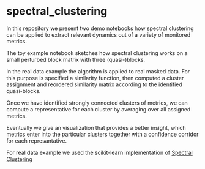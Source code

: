 # spectral_clustering

In this repository we present two demo notebooks how spectral clustering can be applied to extract relevant dynamics out of a variety of monitored metrics.

The toy example notebook sketches how spectral clustering works on a small perturbed block matrix with three (quasi-)blocks. 

In the real data example the algorithm is applied to real masked data. For this purpose is specified a similarity function, then computed a cluster assignment and reordered similarity matrix according to the identified quasi-blocks.

Once we have identified strongly connected clusters of metrics, we can compute a representative for each cluster by averaging over all assigned metrics. 

Eventually we give an visualization that provides a better insight, which metrics enter into the particular clusters together with a confidence corridor for each represantative.

For real data example we used the scikit-learn implementation of [Spectral Clustering](http://scikit-learn.org/stable/modules/generated/sklearn.cluster.SpectralClustering.html#sklearn.cluster.SpectralClustering) 
